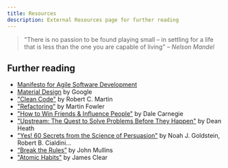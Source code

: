 ```yaml
---
title: Resources
description: External Resources page for further reading
---
```


> "There is no passion to be found playing small – in settling for a life that is less than the one you are capable of living"
> <cite>– Nelson Mandel</cite>

## Further reading

- [Manifesto for Agile Software Development](https://agilemanifesto.org/) 
- [Material Design](https://m3.material.io/foundations) by Google
- ["Clean Code"](https://www.amazon.com/Clean-Code-Handbook-Software-Craftsmanship/dp/0132350882) by Robert C. Martin
- ["Refactoring"](https://martinfowler.com/) by Martin Fowler
- ["How to Win Friends & Influence People"](https://a.co/d/9YNueWA) by Dale Carnegie
- ["Upstream: The Quest to Solve Problems Before They Happen"](https://a.co/d/bF76tmK) by Dean Heath
- ["Yes! 60 Secrets from the Science of Persuasion"]() by Noah J. Goldstein, Robert B. Cialdini...
- [“Break the Rules”](https://www.amazon.com/Break-Rules-Counter-Conventional-Mindsets-Entrepreneurs/dp/1394153015) by John Mullins
- ["Atomic Habits"](https://a.co/d/52ZaFJk) by James Clear
